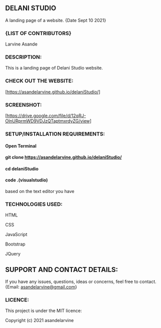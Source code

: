 ## DELANI STUDIO 

A landing page of a website. {Date Sept 10 2021}

### {LIST OF CONTRIBUTORS}

Larvine Asande

### DESCRIPTION:

This is a landing page of Delani Studio website.
                        

### CHECK OUT THE WEBSITE:

[https://asandelarvine.github.io/delaniStudio/]



### SCREENSHOT:
[https://drive.google.com/file/d/12qRJ-OlnURprmWD9VDJzQTaptmxrdyZG/view]



### SETUP/INSTALLATION REQUIREMENTS:

#### Open Terminal

#### git clone https://asandelarvine.github.io/delaniStudio/

#### cd delaniStudio

#### code .(visualstudio) 


based on the text editor you have

### TECHNOLOGIES USED:

HTML

CSS

JavaScript

Bootstrap

JQuery


## SUPPORT AND CONTACT DETAILS:

If you have any issues, questions, ideas or concerns, feel free to contact. {Email: asandelarvine@gmail.com}

### LICENCE:

This project is under the MIT licence:

Copyright (c) 2021 asandelarvine